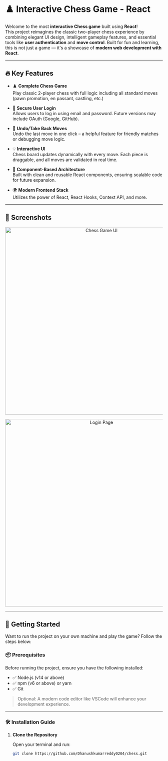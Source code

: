 # ♟️ Interactive Chess Game - React

Welcome to the most **interactive Chess game** built using **React**!  
This project reimagines the classic two-player chess experience by combining elegant UI design, intelligent gameplay features, and essential tools like **user authentication** and **move control**. Built for fun and learning, this is not just a game — it's a showcase of **modern web development with React**.

---

## 🔥 Key Features

- ♟️ **Complete Chess Game**  
    Play classic 2-player chess with full logic including all standard moves (pawn promotion, en passant, castling, etc.)

- 🔐 **Secure User Login**  
    Allows users to log in using email and password. Future versions may include OAuth (Google, GitHub).

- 🔁 **Undo/Take Back Moves**  
    Undo the last move in one click – a helpful feature for friendly matches or debugging move logic.

- 💡 **Interactive UI**  
    Chess board updates dynamically with every move. Each piece is draggable, and all moves are validated in real time.

- 🧱 **Component-Based Architecture**  
    Built with clean and reusable React components, ensuring scalable code for future expansion.

- 🌍 **Modern Frontend Stack**  
    Utilizes the power of React, React Hooks, Context API, and more.

---

## 📸 Screenshots

<p align="center">
    <img src="./public/images/screenshot1.png" alt="Chess Game UI" width="600"/>
</p>

<p align="center">
    <img src="./public/images/screenshot2.png" alt="Login Page" width="600"/>
</p>

---

## 🚀 Getting Started

Want to run the project on your own machine and play the game? Follow the steps below:

### 📦 Prerequisites

Before running the project, ensure you have the following installed:

- ✅ Node.js (v14 or above)
- ✅ npm (v6 or above) or yarn
- ✅ Git

> Optional: A modern code editor like VSCode will enhance your development experience.

---

### 🛠️ Installation Guide

1. **Clone the Repository**

     Open your terminal and run:

     ```bash
     git clone https://github.com/Dhanushkumarreddy0204/chess.git
     ```

